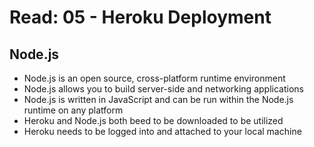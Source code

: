 # Read: 05 - Heroku Deployment

## Node.js
* Node.js is an open source, cross-platform runtime environment
* Node.js allows you to build server-side and networking applications
* Node.js is written in JavaScript and can be run within the Node.js runtime on any platform
* Heroku and Node.js both beed to be downloaded to be utilized
* Heroku needs to be logged into and attached to your local machine

